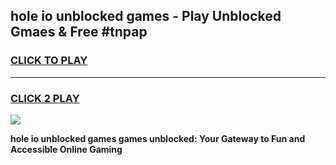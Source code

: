 
## hole io unblocked games - Play Unblocked Gmaes & Free #tnpap
<h3>
<a href="https://premium.freeplayer.one?title=hole_io_unblocked_games&ref=01M">CLICK TO PLAY</a></h3>
<hr>

<h3>
<a href="https://premium.freeplayer.one?title=hole_io_unblocked_games&ref=01M">CLICK 2 PLAY</a>
  
</h3>

<a href="https://premium.freeplayer.one?title=hole_io_unblocked_games&ref=01M"><img src="https://clearcache.store/games.png"></a>


**hole io unblocked games games unblocked: Your Gateway to Fun and Accessible Online Gaming**
